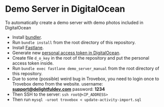 # Demo Server in DigitalOcean

To automatically create a demo server with demo photos included in DigitalOcean

- Install [bundler](http://bundler.io).
- Run `bundle install` from the root directory of this repository.
- Install [Fastlane](https://github.com/fastlane/fastlane).
- Generate new [personal access token in DigitalOcean](https://cloud.digitalocean.com/settings/api/tokens).
- Create file `d_o_key` in the root of the repository and put the personal access token inside.
- Run `bundle exec fastlane demo_server_manual` from the root directory of this repository.
- Due to some (possible) weird bug in Trovebox, you need to login once to Trovebox demo from the website. username: **support@delightfuldev.com** password: **1234**
- Then SSH to the server: `ssh root@<IP_ADDRESS>`
- Then run `mysql -uroot trovebox < update-activity-import.sql`
